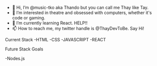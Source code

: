 - 👋 Hi, I’m @music-tko aka Thando but you can call me Thay like Tay.
- 👀 I’m interested in theatre and obsessed with computers, whether it's code or gaming.
- 🌱 I’m currently learning  React. HELP!!
- 📫 How to reach me, my twitter handle is @ThayDevToBe. Say Hi!


Current Stack
   -HTML
   -CSS
   -JAVASCRIPT
   -REACT

Future Stack Goals

  -Nodes.js
  
